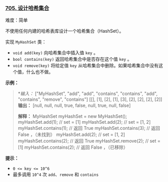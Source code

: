 ### [705\. 设计哈希集合](https://leetcode.cn/problems/design-hashset/)

难度：简单

不使用任何内建的哈希表库设计一个哈希集合（HashSet）。

实现 `MyHashSet` 类：

- `void add(key)` 向哈希集合中插入值 `key` 。
- `bool contains(key)` 返回哈希集合中是否存在这个值 `key` 。
- `void remove(key)` 将给定值 `key` 从哈希集合中删除。如果哈希集合中没有这个值，什么也不做。

**示例：**

> **输入：*
> ["MyHashSet", "add", "add", "contains", "contains", "add", "contains", "remove", "contains"]
> \[[], [1], [2], [1], [3], [2], [2], [2], [2]]
> **输出：**
> [null, null, null, true, false, null, true, null, false]
>  
> **解释：**
> MyHashSet myHashSet = new MyHashSet();
> myHashSet.add(1);       // set = [1]
> myHashSet.add(2);       // set = [1, 2]
> myHashSet.contains(1);  // 返回 True
> myHashSet.contains(3);  // 返回 False ，（未找到）
> myHashSet.add(2);       // set = [1, 2]
> myHashSet.contains(2);  // 返回 True
> myHashSet.remove(2);    // set = [1]
> myHashSet.contains(2);  // 返回 False ，（已移除）

**提示：**

- `0 <= key <= 10^6`
- 最多调用 `10^4` 次 `add`、`remove` 和 `contains`
